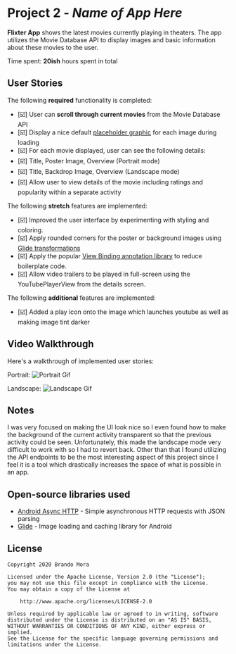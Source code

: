 # Project 2 - *Name of App Here*

**Flixter App** shows the latest movies currently playing in theaters. The app utilizes the Movie Database API to display images and basic information about these movies to the user.

Time spent: **20ish** hours spent in total

## User Stories

The following **required** functionality is completed:

* [☑️] User can **scroll through current movies** from the Movie Database API
* [☑️] Display a nice default [placeholder graphic](https://guides.codepath.org/android/Displaying-Images-with-the-Glide-Library#advanced-usage) for each image during loading
* [☑️] For each movie displayed, user can see the following details:
* [☑️] Title, Poster Image, Overview (Portrait mode)
* [☑️] Title, Backdrop Image, Overview (Landscape mode)
* [☑️] Allow user to view details of the movie including ratings and popularity within a separate activity

The following **stretch** features are implemented:

* [☑️] Improved the user interface by experimenting with styling and coloring.
* [☑️] Apply rounded corners for the poster or background images using [Glide transformations](https://guides.codepath.org/android/Displaying-Images-with-the-Glide-Library#transformations)
* [☑️] Apply the popular [View Binding annotation library](http://guides.codepath.org/android/Reducing-View-Boilerplate-with-ViewBinding) to reduce boilerplate code.
* [☑️] Allow video trailers to be played in full-screen using the YouTubePlayerView from the details screen.

The following **additional** features are implemented:

* [☑️] Added a play icon onto the image which launches youtube as well as making image tint darker

## Video Walkthrough

Here's a walkthrough of implemented user stories:

Portrait:
![Portrait Gif](screenshots/Portrait.gif)

Landscape:
![Landscape Gif](screenshots/Landscape.gif)

## Notes

I was very focused on making the UI look nice so I even found how to make the background of the current 
activity transparent so that the previous activity could be seen. Unfortunately, this made the landscape 
mode very difficult to work with so I had to revert back. Other than that I found utilizing the API
endpoints to be the most interesting aspect of this project since I feel it is a tool which drastically 
increases the space of what is possible in an app. 

## Open-source libraries used

- [Android Async HTTP](https://github.com/loopj/android-async-http) - Simple asynchronous HTTP requests with JSON parsing
- [Glide](https://github.com/bumptech/glide) - Image loading and caching library for Android

## License

    Copyright 2020 Brando Mora

    Licensed under the Apache License, Version 2.0 (the "License");
    you may not use this file except in compliance with the License.
    You may obtain a copy of the License at

        http://www.apache.org/licenses/LICENSE-2.0

    Unless required by applicable law or agreed to in writing, software
    distributed under the License is distributed on an "AS IS" BASIS,
    WITHOUT WARRANTIES OR CONDITIONS OF ANY KIND, either express or implied.
    See the License for the specific language governing permissions and
    limitations under the License.